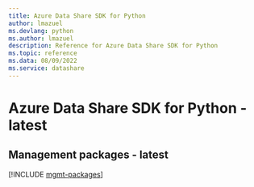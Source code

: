```yaml
---
title: Azure Data Share SDK for Python
author: lmazuel
ms.devlang: python
ms.author: lmazuel
description: Reference for Azure Data Share SDK for Python
ms.topic: reference
ms.data: 08/09/2022
ms.service: datashare
---
```

# Azure Data Share SDK for Python - latest

## Management packages - latest
[!INCLUDE [mgmt-packages](data-share-mgmt-index.md)]